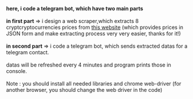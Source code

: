 <b>here, i code a telegram bot, which have two main parts</b>
<br><br><b>in first part</b> => i design a web scraper,which extracts 8 cryptcryptocurrencies prices from <a href="https://fcsapi.com/document/crypto-api">this website</a> (which provides prices in JSON form and make extracting process very very easier, thanks for it!)
<br><br><b>in second part</b> => i code a telegram bot, which sends extracted datas for a telegram contact.
<br><br>datas will be refreshed every 4 minutes and program prints those in console.
<br><br>Note : you should install all needed libraries and chrome web-driver (for another browser, you should change the web driver in the code)

